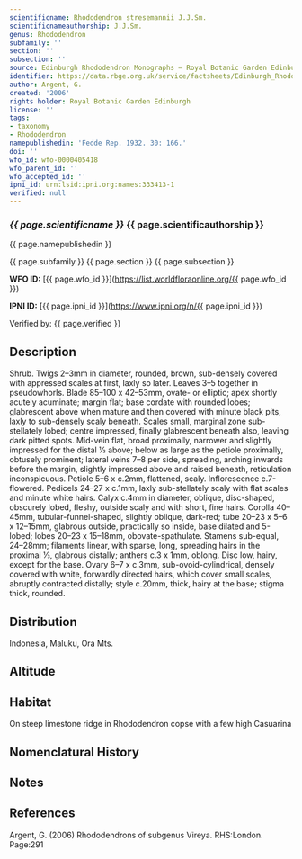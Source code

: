 ```yaml
---
scientificname: Rhododendron stresemannii J.J.Sm.
scientificnameauthorship: J.J.Sm.
genus: Rhododendron
subfamily: ''
section: ''
subsection: ''
source: Edinburgh Rhododendron Monographs – Royal Botanic Garden Edinburgh
identifier: https://data.rbge.org.uk/service/factsheets/Edinburgh_Rhododendron_Monographs.xhtml
author: Argent, G.
created: '2006'
rights holder: Royal Botanic Garden Edinburgh
license: ''
tags:
- taxonomy
- Rhododendron
namepublishedin: 'Fedde Rep. 1932. 30: 166.'
doi: ''
wfo_id: wfo-0000405418
wfo_parent_id: ''
wfo_accepted_id: ''
ipni_id: urn:lsid:ipni.org:names:333413-1
verified: null
---
```

### _{{ page.scientificname }}_ {{ page.scientificauthorship }}
 {{ page.namepublishedin }}

{{ page.subfamily }} {{ page.section }} {{ page.subsection }}

**WFO ID:** [{{ page.wfo_id }}](https://list.worldfloraonline.org/{{ page.wfo_id }})

**IPNI ID:** [{{ page.ipni_id }}](https://www.ipni.org/n/{{ page.ipni_id }})

Verified by: {{ page.verified }}



## Description
Shrub. Twigs 2–3mm in diameter, rounded, brown, sub-densely covered with appressed scales at first, laxly so later. Leaves 3–5 together in pseudowhorls. Blade 85–100 x 42–53mm, ovate- or elliptic; apex shortly acutely acuminate; margin flat; base cordate with rounded lobes; glabrescent above when mature and then covered with minute black pits, laxly to sub-densely scaly beneath. Scales small, marginal zone sub-stellately lobed; centre impressed, finally glabrescent beneath also, leaving dark pitted spots. Mid-vein flat, broad proximally, narrower and slightly impressed for the distal 1⁄3 above; below as large as the petiole proximally, obtusely prominent; lateral veins 7–8 per side, spreading, arching inwards before the margin, slightly impressed above and raised beneath, reticulation inconspicuous. Petiole 5–6 x c.2mm, flattened, scaly. Inflorescence c.7-flowered. Pedicels 24–27 x c.1mm, laxly sub-stellately scaly with flat scales and minute white hairs. Calyx c.4mm in diameter, oblique, disc-shaped, obscurely lobed, fleshy, outside scaly and with short, fine hairs. Corolla 40–45mm, tubular-funnel-shaped, slightly oblique, dark-red; tube 20–23 x 5–6 x 12–15mm, glabrous outside, practically so inside, base dilated and 5-lobed; lobes 20–23 x 15–18mm, obovate-spathulate. Stamens sub-equal, 24–28mm; filaments linear, with sparse, long, spreading hairs in the proximal 1⁄3, glabrous distally; anthers c.3 x 1mm, oblong. Disc low, hairy, except for the base. Ovary 6–7 x c.3mm, sub-ovoid-cylindrical, densely covered with white, forwardly directed hairs, which cover small scales, abruptly contracted distally; style c.20mm, thick, hairy at the base; stigma thick, rounded.

## Distribution
Indonesia, Maluku, Ora Mts.

## Altitude


## Habitat
On steep limestone ridge in Rhododendron copse with a few high Casuarina

## Nomenclatural History

                       
## Notes


## References

Argent, G. (2006) Rhododendrons of subgenus Vireya. RHS:London. Page:291
